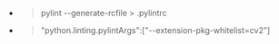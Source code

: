 - > pylint --generate-rcfile > .pylintrc
- > "python.linting.pylintArgs":["--extension-pkg-whitelist=cv2"]